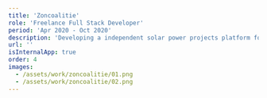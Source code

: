 ```yaml
---
title: 'Zoncoalitie'
role: 'Freelance Full Stack Developer'
period: 'Apr 2020 - Oct 2020'
description: 'Developing a independent solar power projects platform for Zoncoalitie to bring roof owners and solar suppliers together using Laravel and VueJS'
url: ''
isInternalApp: true
order: 4
images:
  - /assets/work/zoncoalitie/01.png
  - /assets/work/zoncoalitie/02.png
---
```

